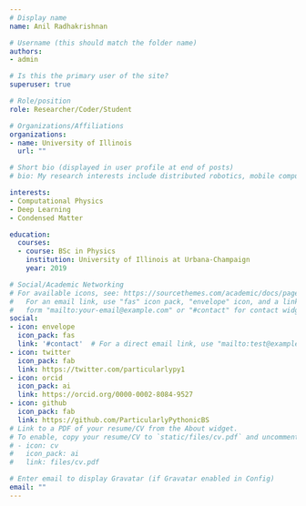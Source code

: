 ```yaml
---
# Display name
name: Anil Radhakrishnan

# Username (this should match the folder name)
authors:
- admin

# Is this the primary user of the site?
superuser: true

# Role/position
role: Researcher/Coder/Student

# Organizations/Affiliations
organizations:
- name: University of Illinois
  url: ""

# Short bio (displayed in user profile at end of posts)
# bio: My research interests include distributed robotics, mobile computing and programmable matter.

interests:
- Computational Physics
- Deep Learning
- Condensed Matter 

education:
  courses:
  - course: BSc in Physics
    institution: University of Illinois at Urbana-Champaign
    year: 2019

# Social/Academic Networking
# For available icons, see: https://sourcethemes.com/academic/docs/page-builder/#icons
#   For an email link, use "fas" icon pack, "envelope" icon, and a link in the
#   form "mailto:your-email@example.com" or "#contact" for contact widget.
social:
- icon: envelope
  icon_pack: fas
  link: '#contact'  # For a direct email link, use "mailto:test@example.org".
- icon: twitter
  icon_pack: fab
  link: https://twitter.com/particularlypy1
- icon: orcid
  icon_pack: ai
  link: https://orcid.org/0000-0002-8084-9527
- icon: github
  icon_pack: fab
  link: https://github.com/ParticularlyPythonicBS
# Link to a PDF of your resume/CV from the About widget.
# To enable, copy your resume/CV to `static/files/cv.pdf` and uncomment the lines below.
# - icon: cv
#   icon_pack: ai
#   link: files/cv.pdf

# Enter email to display Gravatar (if Gravatar enabled in Config)
email: ""
---
```

